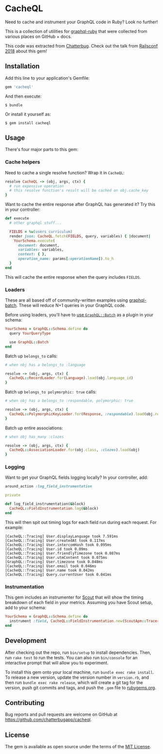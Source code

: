 # CacheQL

Need to cache and instrument your GraphQL code in Ruby? Look no further!

This is a collection of utilities for [graphql-ruby](http://graphql-ruby.org)
that were collected from various places on GitHub + docs.

This code was extracted from [Chatterbug](https://chatterbug.com). Check out the talk from [Railsconf 2018](https://speakerdeck.com/qrush/the-graphql-way-a-new-path-for-json-apis) about this gem!

## Installation

Add this line to your application's Gemfile:

```ruby
gem 'cacheql'
```

And then execute:

    $ bundle

Or install it yourself as:

    $ gem install cacheql

## Usage

There's four major parts to this gem:

### Cache helpers

Need to cache a single resolve function? Wrap it in `CacheQL`:

``` ruby
resolve CacheQL -> (obj, args, ctx) {
  # run expensive operation
  # this resolve function's result will be cached on obj.cache_key
}
```

Want to cache the entire response after GraphQL has generated it? Try this in
your controller:

``` ruby
def execute
  # other graphql stuff...

  FIELDS = %w(users curriculum)
  render json: CacheQL.fetch(FIELDS, query, variables) { |document|
    YourSchema.execute(
      document: document,
      variables: variables,
      context: { },
      operation_name: params[:operationName]).to_h
  }
end
```

This will cache the entire response when the query includes `FIELDS`.

### Loaders

These are all based off of community-written examples using [graphql-batch](https://github.com/Shopify/graphql-batch).
These will reduce N+1 queries in your GraphQL code.

Before using loaders, you'll have to [use `GraphQL::Batch`](https://github.com/Shopify/graphql-batch#basic-usage) as a plugin in your schema:

``` ruby
YourSchema = GraphQL::Schema.define do
  query YourQueryType

  use GraphQL::Batch
end
```

Batch up `belongs_to` calls:

``` ruby
# when obj has a belongs_to :language

resolve -> (obj, args, ctx) {
  CacheQL::RecordLoader.for(Language).load(obj.language_id)
}
```

Batch up `belongs_to polymorphic: true` calls:

``` ruby
# when obj has a belongs_to :respondable, polymorphic: true

resolve -> (obj, args, ctx) {
  CacheQL::PolymorphicKeyLoader.for(Response, :respondable).load(obj.respondable)
}
```

Batch up entire associations:

``` ruby
# when obj has_many :clozes

resolve -> (obj, args, ctx) {
  CacheQL::AssociationLoader.for(obj.class, :clozes).load(obj)
}
```

### Logging

Want to get your GraphQL fields logging locally? In your controller, add:


``` ruby
around_action :log_field_instrumentation

private

def log_field_instrumentation(&block)
  CacheQL::FieldInstrumentation.log(&block)
end
```

This will then spit out timing logs for each field run during each request.
For example:

```
[CacheQL::Tracing] User.displayLanguage took 7.591ms
[CacheQL::Tracing] User.createdAt took 0.117ms
[CacheQL::Tracing] User.intercomHash took 0.095ms
[CacheQL::Tracing] User.id took 0.09ms
[CacheQL::Tracing] User.friendlyTimezone took 0.087ms
[CacheQL::Tracing] User.utmContent took 0.075ms
[GraphQL::Tracing] User.timezone took 0.048ms
[CacheQL::Tracing] User.email took 0.046ms
[CacheQL::Tracing] User.name took 0.042ms
[CacheQL::Tracing] Query.currentUser took 0.041ms
```

### Instrumentation

This gem includes an instrumenter for [Scout](https://scoutapp.com) that will
show the timing breakdown of each field in your metrics. Assuming you have Scout
setup, add to your schema:


``` ruby
YourSchema = GraphQL::Schema.define do
  instrument :field, CacheQL::FieldInstrumentation.new(ScoutApm::Tracer)
end
```

## Development

After checking out the repo, run `bin/setup` to install dependencies. Then, run `rake test` to run the tests. You can also run `bin/console` for an interactive prompt that will allow you to experiment.

To install this gem onto your local machine, run `bundle exec rake install`. To release a new version, update the version number in `version.rb`, and then run `bundle exec rake release`, which will create a git tag for the version, push git commits and tags, and push the `.gem` file to [rubygems.org](https://rubygems.org).

## Contributing

Bug reports and pull requests are welcome on GitHub at https://github.com/chatterbugapp/cacheql.

## License

The gem is available as open source under the terms of the [MIT License](https://opensource.org/licenses/MIT).

